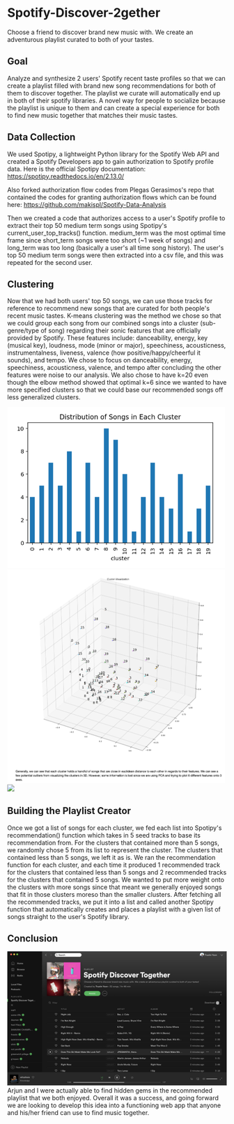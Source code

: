 # Spotify-Discover-2gether
Choose a friend to discover brand new music with. We create an adventurous playlist curated to both of your tastes.

## Goal
Analyze and synthesize 2 users' Spotify recent taste profiles so that we can create a playlist filled with brand new song recommendations for both of them to discover together. The playlist we curate will automatically end up in both of their spotify libraries. A novel way for people to socialize because the playlist is unique to them and can create a special experience for both to find new music together that matches their music tastes.

## Data Collection
We used Spotipy, a lightweight Python library for the Spotify Web API and created a Spotify Developers app to gain authorization to Spotify profile data. Here is the official Spotipy documentation: https://spotipy.readthedocs.io/en/2.13.0/

Also forked authorization flow codes from Plegas Gerasimos's repo that contained the codes for granting authorization flows which can be found here: https://github.com/makispl/Spotify-Data-Analysis

Then we created a code that authorizes access to a user's Spotify profile to extract their top 50 medium term songs using Spotipy's current_user_top_tracks() function. medium_term was the most optimal time frame since short_term songs were too short (~1 week of songs) and long_term was too long (basically a user's all time song history). The user's top 50 medium term songs were then extracted into a csv file, and this was repeated for the second user.

## Clustering
Now that we had both users' top 50 songs, we can use those tracks for reference to recommend new songs that are curated for both people's recent music tastes. K-means clustering was the method we chose so that we could group each song from our combined songs into a cluster (sub-genre/type of song) regarding their sonic features that are officially provided by Spotify. These features include: danceability, energy, key (musical key), loudness, mode (minor or major), speechiness, acousticness, instrumentalness, liveness, valence (how positive/happy/cheerful it sounds), and tempo.	We chose to focus on danceability, energy, speechiness, acousticness, valence, and tempo after concluding the other features were noise to our analysis. We also chose to have k=20 even though the elbow method showed that optimal k=6 since we wanted to have more specified clusters so that we could base our recommended songs off less generalized clusters.

<img src="Photos/cluster_distribution.png" width="500" > 
<img src="Photos/cluster_visualization.png" width="500" > 
<img src="Photos/cluster_features_distribution.png" width="500" > 

## Building the Playlist Creator
Once we got a list of songs for each cluster, we fed each list into Spotipy's recommendation() function which takes in 5 seed tracks to base its recommendation from. For the clusters that contained more than 5 songs, we randomly chose 5 from its list to represent the cluster. The clusters that contained less than 5 songs, we left it as is. We ran the recommendation function for each cluster, and each time it produced 1 recommended track for the clusters that contained less than 5 songs and 2 recommended tracks for the clusters that contained 5 songs. We wanted to put more weight onto the clusters with more songs since that meant we generally enjoyed songs that fit in those clusters moreso than the smaller clusters. After fetching all the recommended tracks, we put it into a list and called another Spotipy function that automatically creates and places a playlist with a given list of songs straight to the user's Spotify library.

## Conclusion
<img src="Photos/created_playlist.png" width="800" > 
Arjun and I were actually able to find hidden gems in the recommended playlist that we both enjoyed. Overall it was a success, and going forward we are looking to develop this idea into a functioning web app that anyone and his/her friend can use to find music together.
